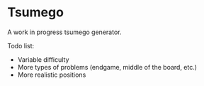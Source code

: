 # Tsumego
A work in progress tsumego generator.



Todo list:

- Variable difficulty
- More types of problems (endgame, middle of the board, etc.)
- More realistic positions
